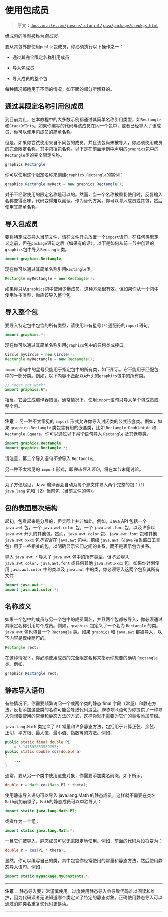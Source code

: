 # 使用包成员

> 原文：[`docs.oracle.com/javase/tutorial/java/package/usepkgs.html`](https://docs.oracle.com/javase/tutorial/java/package/usepkgs.html)

组成包的类型被称为*包成员*。

要从其包外部使用`public`包成员，你必须执行以下操作之一：

+   通过其完全限定名称引用成员

+   导入包成员

+   导入成员的整个包

每种情况都适用于不同的情况，如下面的部分所解释的。

## 通过其限定名称引用包成员

到目前为止，在本教程中的大多数示例都通过其简单名称引用类型，如`Rectangle`和`StackOfInts`。如果你编写的代码与该成员在同一个包中，或者已经导入了该成员，你可以使用包成员的简单名称。

但是，如果你尝试使用来自不同包的成员，并且该包尚未被导入，你必须使用成员的完全限定名称，其中包括包名称。以下是在前面示例中声明的`graphics`包中的`Rectangle`类的完全限定名称。

```java
graphics.Rectangle

```

你可以使用这个限定名称来创建`graphics.Rectangle`的实例：

```java
graphics.Rectangle myRect = new graphics.Rectangle();

```

对于不经常使用的限定名称是可以的。然而，当一个名称被重复使用时，反复输入名称变得乏味，代码变得难以阅读。作为替代方案，你可以*导入*成员或其包，然后使用其简单名称。

## 导入包成员

要将特定成员导入当前文件，请在文件开头放置一个`import`语句，在任何类型定义之前，但在`package`语句之后（如果有的话）。以下是如何从前一节中创建的`graphics`包中导入`Rectangle`类。

```java
import graphics.Rectangle;

```

现在你可以通过其简单名称引用`Rectangle`类。

```java
Rectangle myRectangle = new Rectangle();

```

如果你只从`graphics`包中使用少量成员，这种方法很有效。但如果你从一个包中使用许多类型，你应该导入整个包。

## 导入整个包

要导入特定包中包含的所有类型，请使用带有星号`(*)`通配符的`import`语句。

```java
import graphics.*;

```

现在你可以通过其简单名称引用`graphics`包中的任何类或接口。

```java
Circle myCircle = new Circle();
Rectangle myRectangle = new Rectangle();

```

`import`语句中的星号只能用于指定包中的所有类，如下所示。它不能用于匹配包中的一部分类。例如，以下内容不匹配以`A`开头的`graphics`包中的所有类。

```java
// *does not work*
import graphics.A*;

```

相反，它会生成编译器错误。通常情况下，使用`import`语句只导入单个包成员或整个包。

* * *

**注意：** 另一种不太常见的 `import` 形式允许你导入封闭类的公共嵌套类。例如，如果 `graphics.Rectangle` 类包含有用的嵌套类，比如 `Rectangle.DoubleWide` 和 `Rectangle.Square`，你可以通过以下*两个*语句导入 `Rectangle` 及其嵌套类。

```java
import graphics.Rectangle;
import graphics.Rectangle.*;

```

请注意，第二个导入语句*不会*导入 `Rectangle`。

另一种不太常见的 `import` 形式，即*静态导入语句*，将在本节末尾讨论。

* * *

为了方便起见，Java 编译器会自动为每个源文件导入两个完整的包：（1）`java.lang` 包和（2）当前包（当前文件的包）。

## 包的表面层次结构

起初，包看起来是分层的，但实际上并非如此。例如，Java API 包括一个 `java.awt` 包，一个 `java.awt.color` 包，一个 `java.awt.font` 包，以及许多以 `java.awt` 开头的其他包。然而，`java.awt.color` 包、`java.awt.font` 包和其他 `java.awt.xxxx` 包*不包含*在 `java.awt` 包中。前缀 `java.awt`（Java 抽象窗口工具包）用于一些相关的包，以明确显示它们之间的关系，而不是表示包含关系。

导入 `java.awt.*` 导入了 `java.awt` 包中的所有类型，但*不会导入* `java.awt.color`、`java.awt.font` 或任何其他 `java.awt.xxxx` 包。如果你计划使用 `java.awt.color` 中的类以及 `java.awt` 中的类，你必须导入这两个包及其所有文件：

```java
import java.awt.*;
import java.awt.color.*;

```

## 名称歧义

如果一个包中的成员与另一个包中的成员同名，并且两个包都被导入，你必须通过其限定名称引用每个成员。例如，`graphics` 包定义了一个名为 `Rectangle` 的类。`java.awt` 包也包含一个 `Rectangle` 类。如果 `graphics` 和 `java.awt` 都被导入，以下内容是模棱两可的。

```java
Rectangle rect;

```

在这种情况下，你必须使用成员的完全限定名称来指示你想要的确切 `Rectangle` 类。例如，

```java
graphics.Rectangle rect;

```

## 静态导入语句

有些情况下，你需要频繁访问一个或两个类的静态 final 字段（常量）和静态方法。反复添加这些类的名称可能会导致代码混乱。*静态导入*语句为你提供了一种导入你想要使用的常量和静态方法的方式，这样你就不需要为它们的类名添加前缀。

`java.lang.Math` 类定义了 `PI` 常量和许多静态方法，包括用于计算正弦、余弦、正切、平方根、最大值、最小值、指数等的方法。例如，

```java
public static final double PI 
    = 3.141592653589793;
public static double cos(double a)
{
    ...
}

```

通常，要从另一个类中使用这些对象，你需要添加类名前缀，如下所示。

```java
double r = Math.cos(Math.PI * theta);

```

使用静态导入语句可以导入 java.lang.Math 的静态成员，这样就不需要在类名`Math`前加前缀了。`Math`的静态成员可以单独导入：

```java
import static java.lang.Math.PI;

```

或者作为一个组：

```java
import static java.lang.Math.*;

```

一旦它们被导入，静态成员可以无需限定地使用。例如，前面的代码片段将变为：

```java
double r = cos(PI * theta);

```

显然，你可以编写自己的类，其中包含你经常使用的常量和静态方法，然后使用静态导入语句。例如，

```java
import static mypackage.MyConstants.*;

```

* * *

**注意：** 静态导入要非常谨慎使用。过度使用静态导入会导致代码难以阅读和维护，因为代码读者无法知道哪个类定义了特定的静态对象。正确使用静态导入可以通过消除类名重复使代码更易读。

* * *
